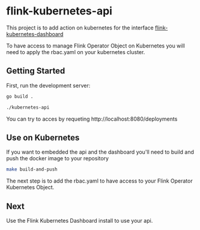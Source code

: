 # flink-kubernetes-api

This project is to add action on kubernetes for the interface [flink-kubernetes-dashboard](https://github.com/EnzoDechaene/flink-kubernetes-dashboard)

To have access to manage Flink Operator Object on Kubernetes you will need to apply the rbac.yaml on your kubernetes cluster.

## Getting Started

First, run the development server:

```bash
go build .

./kubernetes-api
```

You can try to acces by requeting http://localhost:8080/deployments

## Use on Kubernetes

If you want to embedded the api and the dashboard you'll need to build and push the docker image to your repository

```bash
make build-and-push
```

The next step is to add the rbac.yaml to have access to your Flink Operator Kubernetes Object.

## Next

Use the Flink Kubernetes Dashboard install to use your api.